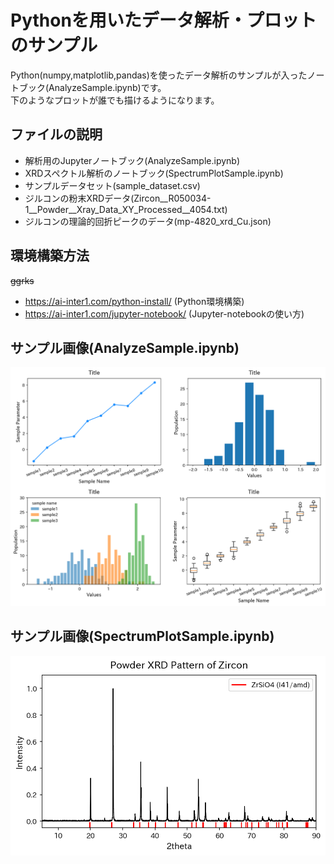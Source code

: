 # Pythonを用いたデータ解析・プロットのサンプル
Python(numpy,matplotlib,pandas)を使ったデータ解析のサンプルが入ったノートブック(AnalyzeSample.ipynb)です。  
下のようなプロットが誰でも描けるようになります。
## ファイルの説明
* 解析用のJupyterノートブック(AnalyzeSample.ipynb)
* XRDスペクトル解析のノートブック(SpectrumPlotSample.ipynb)
* サンプルデータセット(sample_dataset.csv)
* ジルコンの粉末XRDデータ(Zircon__R050034-1__Powder__Xray_Data_XY_Processed__4054.txt)
* ジルコンの理論的回折ピークのデータ(mp-4820_xrd_Cu.json)
## 環境構築方法
~~ggrks~~   
* https://ai-inter1.com/python-install/ (Python環境構築)   
* https://ai-inter1.com/jupyter-notebook/ (Jupyter-notebookの使い方)
## サンプル画像(AnalyzeSample.ipynb)
![sample image](sample.png "sample")
## サンプル画像(SpectrumPlotSample.ipynb)
![sample image](xrd_sample.png "sample")

